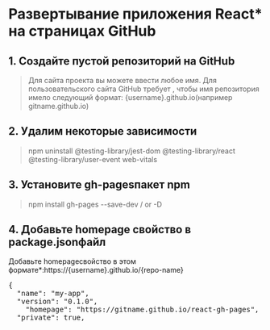 # Развертывание приложения React* на страницах GitHub

## 1. Создайте пустой репозиторий на GitHub 

> Для сайта проекта вы можете ввести любое имя. Для пользовательского сайта GitHub требует , чтобы имя репозитория имело следующий формат: {username}.github.io(например gitname.github.io)

## 2. Удалим некоторые зависимости 

> npm uninstall @testing-library/jest-dom @testing-library/react @testing-library/user-event web-vitals

## 3. Установите gh-pagesпакет npm

> npm install gh-pages --save-dev / or -D

## 4. Добавьте homepage свойство в package.jsonфайл

Добавьте homepageсвойство в этом формате*:https://{username}.github.io/{repo-name}

<pre>
{
  "name": "my-app",
  "version": "0.1.0",
    <span>"homepage": "https://gitname.github.io/react-gh-pages",</span>
  "private": true,
  </pre>